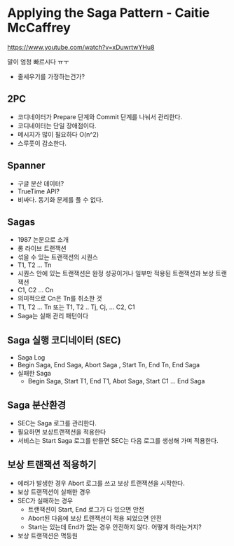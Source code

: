 # Applying the Saga Pattern - Caitie McCaffrey

https://www.youtube.com/watch?v=xDuwrtwYHu8

말이 엄청 빠르시다 ㅠㅜ

- 줄세우기를 가정하는건가?

## 2PC

- 코디네이터가 Prepare 단계와 Commit 단계를 나눠서 관리한다.
- 코디네이터는 단일 장애점이다.
- 메시지가 많이 필요하다 O(n^2)
- 스루풋이 감소한다.

## Spanner

- 구글 분산 데이터?
- TrueTime API?
- 비싸다. 동기화 문제를 풀 수 없다.

## Sagas

- 1987 논문으로 소개
- 롱 라이브 트랜잭션
- 섞을 수 있는 트랜잭션의 시퀀스
- T1, T2 ... Tn
- 시퀀스 안에 있는 트랜잭션은 완정 성공이거나 일부만 적용된 트랜잭션과 보상 트랜잭션
- C1, C2 ... Cn
- 의미적으로 Cn은 Tn를 취소한 것
- T1, T2 ... Tn 또는 T1, T2 .. Tj, Cj, ... C2, C1
- Saga는 실패 관리 패턴이다

## Saga 실행 코디네이터 (SEC)

- Saga Log
- Begin Saga, End Saga, Abort Saga , Start Tn, End Tn, End Saga
- 실패한 Saga
  - Begin Saga, Start T1, End T1, Abot Saga, Start C1 ... End Saga

## Saga 분산환경

- SEC는 Saga 로그를 관리한다.
- 필요하면 보상트랜잭션을 적용한다
- 서비스는 Start Saga 로그를 만들면 SEC는 다음 로그를 생성해 가며 적용한다.

## 보상 트랜잭션 적용하기

- 에러가 발생한 경우 Abort 로그를 쓰고 보상 트랜잭션을 시작한다.
- 보상 트랜잭션이 실패한 경우
- SEC가 실패하는 경우
  - 트랜잭션이 Start, End 로그가 다 있으면 안전
  - Abort된 다음에 보상 트랜잭션이 적용 되었으면 안전
  - Start는 있는데 End가 없는 경우 안전하지 않다. 어떻게 하라는거지?
- 보상 트랜잭션은 멱등원
